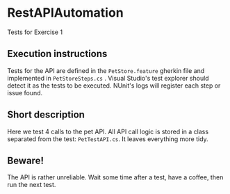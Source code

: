 # RestAPIAutomation
Tests for Exercise 1

## Execution instructions

Tests for the API are defined in the `PetStore.feature` gherkin file and implemented in `PetStoreSteps.cs` . Visual Studio's test explorer should detect it as the tests to be executed. NUnit's logs will register each step or issue found.

## Short description

Here we test 4 calls to the pet API. All API call logic is stored in a class separated from the test: `PetTestAPI.cs`. It leaves everything more tidy.

## Beware!

The API is rather unreliable. Wait some time after a test, have a coffee, then run the next test.
